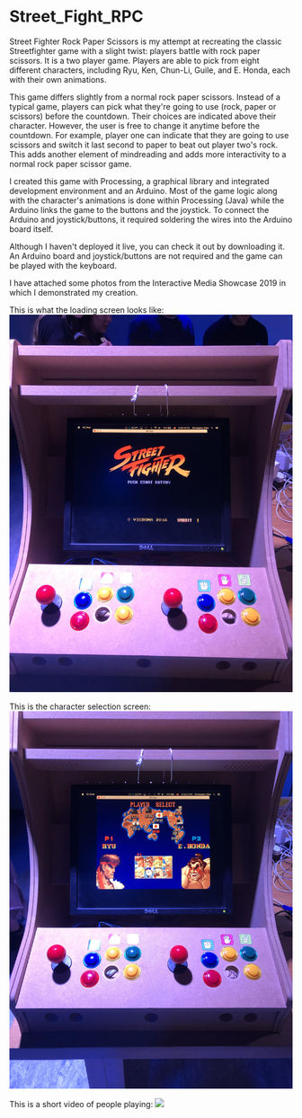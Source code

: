 # Street_Fight_RPC

Street Fighter Rock Paper Scissors is my attempt at recreating the classic Streetfighter game with a slight twist: players battle with rock paper scissors. It is a two player game. Players are able to pick from eight different characters, including Ryu, Ken, Chun-Li, Guile, and E. Honda, each with their own animations. 

This game differs slightly from a normal rock paper scissors. Instead of a typical game, players can pick what they're going to use (rock, paper or scissors) before the countdown. Their choices are indicated above their character. However, the user is free to change it anytime before the countdown. For example, player one can indicate that they are going to use scissors and switch it last second to paper to beat out player two's rock. This adds another element of mindreading and adds more interactivity to a normal rock paper scissor game.

I created this game with Processing, a graphical library and integrated development environment and an Arduino. Most of the game logic along with the character's animations is done within Processing (Java) while the Arduino links the game to the buttons and the joystick. To connect the Arduino and joystick/buttons, it required soldering the wires into the Arduino board itself. 

Although I haven't deployed it live, you can check it out by downloading it. An Arduino board and joystick/buttons are not required and the game can be played with the keyboard. 

I have attached some photos from the Interactive Media Showcase 2019 in which I demonstrated my creation.

This is what the loading screen looks like:
<img src="game.jpg" width=600>

This is the character selection screen:
<img src="game2.jpg" width=600>

This is a short video of people playing:
<img src="gameplay.gif" width=600>